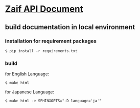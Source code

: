 # [Zaif API Document](https://techbureau-api-document.readthedocs.io/ja/latest/)

## build documentation in local environment

### installation for requirement packages

```
$ pip install -r requirements.txt
```

### build

for English Language:
```
$ make html
```

for Japanese Language:
```
$ make html -e SPHINXOPTS="-D language='ja'"
```
